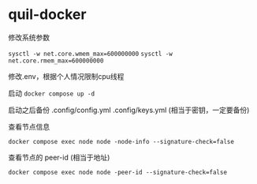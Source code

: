 # quil-docker

修改系统参数

`sysctl -w net.core.wmem_max=600000000`
`sysctl -w net.core.rmem_max=600000000`

修改.env，根据个人情况限制cpu线程

启动
`docker compose up -d`

启动之后备份 .config/config.yml .config/keys.yml (相当于密钥，一定要备份)

查看节点信息

`docker compose exec node node -node-info --signature-check=false`

查看节点的 peer-id (相当于地址)

`docker compose exec node node -peer-id --signature-check=false`
